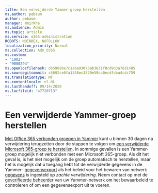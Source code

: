 ```yaml
---
title: Een verwijderde Yammer-groep herstellen
ms.author: pebaum
author: pebaum
manager: mnirkhe
ms.audience: Admin
ms.topic: article
ms.service: o365-administration
ROBOTS: NOINDEX, NOFOLLOW
localization_priority: Normal
ms.collection: Adm_O365
ms.custom:
- "1902"
- "9000294"
ms.openlocfilehash: db5988be7c1aba93075ab3631f8cd9d3a78d1485
ms.sourcegitcommit: c6692ce0fa1358ec3529e59ca0ecdfdea4cdc759
ms.translationtype: MT
ms.contentlocale: nl-NL
ms.lasthandoff: 09/14/2020
ms.locfileid: "47720713"
---
```

# <a name="restore-a-deleted-yammer-group"></a>Een verwijderde Yammer-groep herstellen

[Met Office 365 verbonden groepen in Yammer](https://docs.microsoft.com/yammer/manage-yammer-groups/yammer-and-office-365-groups) kunt u binnen 30 dagen na verwijdering terugzetten door de stappen te volgen om [een verwijderde Microsoft 365-groep te herstellen](https://docs.microsoft.com/microsoft-365/admin/create-groups/restore-deleted-group).
In sommige gevallen is een Yammer-groep mogelijk niet verbonden met een Microsoft 365-groep. Als dit het geval is, is het niet mogelijk om de groep automatisch te herstellen, maar het is mogelijk dat u toegang hebt tot de verwijderde gegevens in de Yammer- [gegevensexport](https://docs.microsoft.com/yammer/manage-security-and-compliance/export-yammer-enterprise-data) als het beleid voor het bewaren van netwerk [gegevens](https://docs.microsoft.com/yammer/manage-security-and-compliance/manage-data-compliance) is ingesteld op *zachte verwijdering*. Neem contact op met de [geverifieerde beheerder](https://docs.microsoft.com/yammer/manage-yammer-users/manage-yammer-admins) van uw Yammer-netwerk om het bewaarbeleid te controleren of om een gegevensexport uit te voeren.
